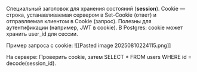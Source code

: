Специальный заголовок для хранения состояний (**session**). Cookie — строка, устанавливаемая сервером в Set-Cookie (ответ) и отправляемая клиентом в Cookie (запрос). Полезны для аутентификации (например, JWT в cookie). В Postgres: cookie может хранить user_id для сессии.  

Пример запроса с cookie:
![[Pasted image 20250810224115.png]]

На сервере: Проверить cookie, затем SELECT * FROM users WHERE id = decode(session_id).